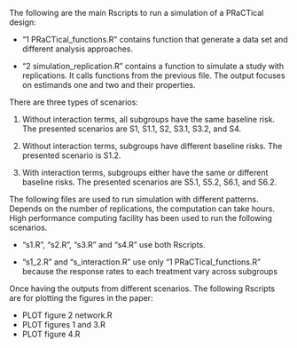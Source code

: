 The following are the main Rscripts to run a simulation of a PRaCTical design:  

- “1 PRaCTical_functions.R” contains function that generate a data set and different analysis approaches. 

- “2 simulation_replication.R” contains a function to simulate a study with replications. 
It calls functions from the previous file. The output focuses on estimands one and two and their properties.




There are three types of scenarios:

1. Without interaction terms, all subgroups have the same baseline risk. 
The presented scenarios are S1, S1.1, S2, S3.1, S3.2, and S4.

2. Without interaction terms, subgroups have different baseline risks. The presented scenario is S1.2.

3. With interaction terms, subgroups either have the same or different baseline risks. 
The presented scenarios are S5.1, S5.2, S6.1, and S6.2.



The following files are used to run simulation with different patterns. 
Depends on the number of replications, the computation can take hours.
High performance computing facility has been used to run the following scenarios.

- “s1.R”, “s2.R”, “s3.R” and “s4.R” use both Rscripts.

- “s1_2.R” and “s_interaction.R” use only “1 PRaCTical_functions.R” because the response rates to each treatment vary across subgroups




Once having the outputs from different scenarios. The following Rscripts are for plotting the figures in the paper:

- PLOT figure 2 network.R
- PLOT figures 1 and 3.R
- PLOT figure 4.R

